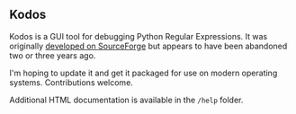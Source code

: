 Kodos
-----

Kodos is a GUI tool for debugging Python Regular Expressions. It was originally [developed on SourceForge](http://kodos.sourceforge.net/) but appears to have been abandoned two or three years ago.

I'm hoping to update it and get it packaged for use on modern operating systems. Contributions welcome.

Additional HTML documentation is available in the `/help` folder.